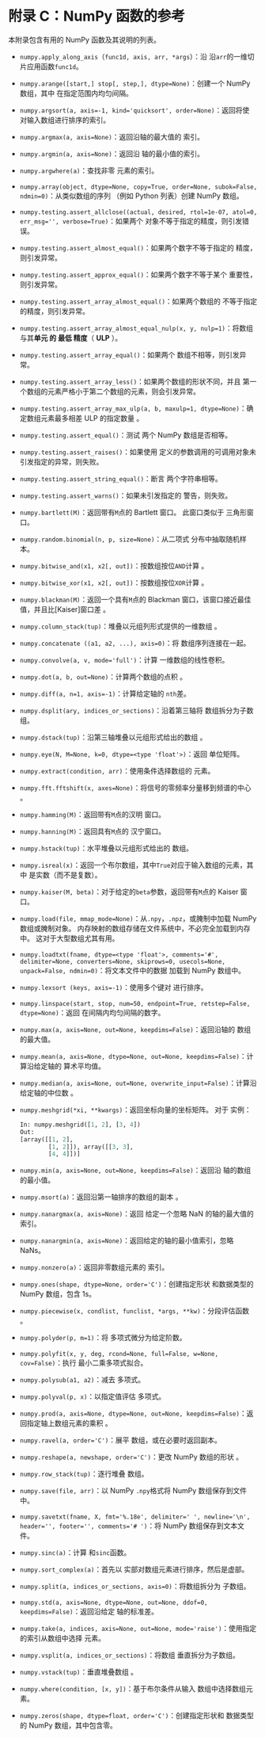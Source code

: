 # 附录 C：NumPy 函数的参考

本附录包含有用的 NumPy 函数及其说明的列表。

*   `numpy.apply_along_axis`（`func1d, axis, arr, *args`）：沿  沿`arr`的一维切片应用函数`func1d`。
*   `numpy.arange([start,] stop[, step,], dtype=None)`：创建一个 NumPy 数组，其中  在指定范围内均匀间隔。
*   `numpy.argsort(a, axis=-1, kind='quicksort', order=None)`：返回将使  对输入数组进行排序的索引。
*   `numpy.argmax(a, axis=None)`：返回沿轴的最大值的  索引。
*   `numpy.argmin(a, axis=None)`：返回沿  轴的最小值的索引。
*   `numpy.argwhere(a)`：查找非零  元素的索引。
*   `numpy.array(object, dtype=None, copy=True, order=None, subok=False, ndmin=0)`：从类似数组的序列  （例如 Python 列表）创建 NumPy 数组。
*   `numpy.testing.assert_allclose((actual, desired, rtol=1e-07, atol=0, err_msg='', verbose=True)`：如果两个  对象不等于指定的精度，则引发错误。
*   `numpy.testing.assert_almost_equal()`：如果两个数字不等于指定的  精度，则引发异常。
*   `numpy.testing.assert_approx_equal()`：如果两个数字不等于某个  重要性，则引发异常。
*   `numpy.testing.assert_array_almost_equal()`：如果两个数组的  不等于指定的精度，则引发异常。
*   `numpy.testing.assert_array_almost_equal_nulp(x, y, nulp=1)`：将数组与其**单元 的 最低 精度**（ **ULP** ）。
*   `numpy.testing.assert_array_equal()`：如果两个  数组不相等，则引发异常。
*   `numpy.testing.assert_array_less()`：如果两个数组的形状不同，并且  第一个数组的元素严格小于第二个数组的元素，则会引发异常。
*   `numpy.testing.assert_array_max_ulp(a, b, maxulp=1, dtype=None)`：确定数组元素最多相差 ULP 的指定数量  。
*   `numpy.testing.assert_equal()`：测试  两个 NumPy 数组是否相等。
*   `numpy.testing.assert_raises()`：如果使用  定义的参数调用的可调用对象未引发指定的异常，则失败。
*   `numpy.testing.assert_string_equal()`：断言  两个字符串相等。
*   `numpy.testing.assert_warns()`：如果未引发指定的  警告，则失败。
*   `numpy.bartlett(M)`：返回带有`M`点的 Bartlett 窗口。 此窗口类似于  三角形窗口。
*   `numpy.random.binomial(n, p, size=None)`：从二项式  分布中抽取随机样本。
*   `numpy.bitwise_and(x1, x2[, out])`：按数组按位`AND`计算  。
*   `numpy.bitwise_xor(x1, x2[, out])`：按数组按位`XOR`计算  。
*   `numpy.blackman(M)`：返回一个具有`M`点的 Blackman 窗口，该窗口接近最佳值，并且比[Kaiser]窗口差  。
*   `numpy.column_stack(tup)`：堆叠以元组列形式提供的一维数组  。
*   `numpy.concatenate ((a1, a2, ...), axis=0)`：将  数组序列连接在一起。
*   `numpy.convolve(a, v, mode='full')`：计算  一维数组的线性卷积。
*   `numpy.dot(a, b, out=None)`：计算两个数组的点积  。
*   `numpy.diff(a, n=1, axis=-1)`：计算给定轴的  `nth`差。
*   `numpy.dsplit(ary, indices_or_sections)`：沿着第三轴将  数组拆分为子数组。
*   `numpy.dstack(tup)`：沿第三轴堆叠以元组形式给出的数组  。
*   `numpy.eye(N, M=None, k=0, dtype=<type 'float'>)`：返回  单位矩阵。
*   `numpy.extract(condition, arr)`：使用条件选择数组的  元素。
*   `numpy.fft.fftshift(x, axes=None)`：将信号的零频率分量移到频谱的中心  。
*   `numpy.hamming(M)`：返回带有`M`点的汉明  窗口。
*   `numpy.hanning(M)`：返回具有`M`点的  汉宁窗口。
*   `numpy.hstack(tup)`：水平堆叠以元组形式给出的  数组。
*   `numpy.isreal(x)`：返回一个布尔数组，其中`True`对应于输入数组的元素，其中  是实数（而不是复数）。
*   `numpy.kaiser(M, beta)`：对于给定的`beta`参数，返回带有`M`点的  Kaiser 窗口。
*   `numpy.load(file, mmap_mode=None)`：从`.npy`，`.npz`，或腌制中加载 NumPy 数组或腌制对象。 内存映射的数组存储在文件系统中，不必完全加载到内存中。 这对于大型数组尤其有用。
*   `numpy.loadtxt(fname, dtype=<type 'float'>, comments='#', delimiter=None, converters=None, skiprows=0, usecols=None, unpack=False, ndmin=0)`：将文本文件中的数据  加载到 NumPy 数组中。
*   `numpy.lexsort (keys, axis=-1)`：使用多个键对  进行排序。
*   `numpy.linspace(start, stop, num=50, endpoint=True, retstep=False, dtype=None)`：返回  在间隔内均匀间隔的数字。
*   `numpy.max(a, axis=None, out=None, keepdims=False)`：返回沿轴的  数组的最大值。
*   `numpy.mean(a, axis=None, dtype=None, out=None, keepdims=False)`：计算沿给定轴的  算术平均值。
*   `numpy.median(a, axis=None, out=None, overwrite_input=False)`：计算沿给定轴的中位数  。
*   `numpy.meshgrid(*xi, **kwargs)`：返回坐标向量的坐标矩阵。 对于  实例：

    ```py
    In: numpy.meshgrid([1, 2], [3, 4])
    Out:
    [array([[1, 2],
            [1, 2]]), array([[3, 3],
            [4, 4]])]
    ```

*   `numpy.min(a, axis=None, out=None, keepdims=False)`：返回沿  轴的数组的最小值。
*   `numpy.msort(a)`：返回沿第一轴排序的数组的副本  。
*   `numpy.nanargmax(a, axis=None)`：返回  给定一个忽略 NaN 的轴的最大值的索引。
*   `numpy.nanargmin(a, axis=None)`：返回给定的轴的最小值索引，忽略  NaNs。
*   `numpy.nonzero(a)`：返回非零数组元素的  索引。
*   `numpy.ones(shape, dtype=None, order='C')`：创建指定形状  和数据类型的 NumPy 数组，包含 1s。
*   `numpy.piecewise(x, condlist, funclist, *args, **kw)`：分段评估函数  。
*   `numpy.polyder(p, m=1)`：将  多项式微分为给定阶数。
*   `numpy.polyfit(x, y, deg, rcond=None, full=False, w=None, cov=False)`：执行  最小二乘多项式拟合。
*   `numpy.polysub(a1, a2)`：减去  多项式。
*   `numpy.polyval(p, x)`：以指定值评估  多项式。
*   `numpy.prod(a, axis=None, dtype=None, out=None, keepdims=False)`：返回指定轴上数组元素的乘积  。
*   `numpy.ravel(a, order='C')`：展平  数组，或在必要时返回副本。
*   `numpy.reshape(a, newshape, order='C')`：更改 NumPy 数组的形状  。
*   `numpy.row_stack(tup)`：逐行堆叠  数组。
*   `numpy.save(file, arr)`：以  NumPy `.npy`格式将 NumPy 数组保存到文件中。
*   `numpy.savetxt(fname, X, fmt='%.18e', delimiter=' ', newline='\n', header='', footer='', comments='# ')`：将 NumPy 数组保存到文本文件。
*   `numpy.sinc(a)`：计算  和`sinc`函数。
*   `numpy.sort_complex(a)`：首先以  实部对数组元素进行排序，然后是虚部。
*   `numpy.split(a, indices_or_sections, axis=0)`：将数组拆分为  子数组。
*   `numpy.std(a, axis=None, dtype=None, out=None, ddof=0, keepdims=False)`：返回沿给定  轴的标准差。
*   `numpy.take(a, indices, axis=None, out=None, mode='raise')`：使用指定的索引从数组中选择  元素。
*   `numpy.vsplit(a, indices_or_sections)`：将数组  垂直拆分为子数组。
*   `numpy.vstack(tup)`：垂直堆叠数组  。
*   `numpy.where(condition, [x, y])`：基于布尔条件从输入  数组中选择数组元素。
*   `numpy.zeros(shape, dtype=float, order='C')`：创建指定形状和  数据类型的 NumPy 数组，其中包含零。